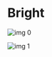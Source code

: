 # Bright

![img 0](https://fanart.tv/fanart/movies/400106/moviethumb/bright-5a4372c2c34b2.jpg)

![img 1](https://i.imgur.com/sjdEtQv.png)

